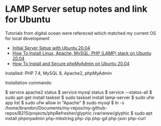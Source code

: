 # LAMP Server setup notes and link for Ubuntu
Tutorials from digital ocean were refereced which matched my current OS for local development

* [Initial Server Setup with Ubuntu 20.04](https://www.digitalocean.com/community/tutorials/initial-server-setup-with-ubuntu-20-04)
* [How To Install Linux, Apache, MySQL, PHP (LAMP) stack on Ubuntu 20.04](https://www.digitalocean.com/community/tutorials/how-to-install-linux-apache-mysql-php-lamp-stack-on-ubuntu-20-04)
* [How To Install and Secure phpMyAdmin on Ubuntu 20.04](https://www.digitalocean.com/community/tutorials/how-to-install-and-secure-phpmyadmin-on-ubuntu-20-04)


Installed: PHP 7.4, MySQL 8, Apache2, phpMyAdmin

Installation commands:

$ service apache2 status
$ service mysql status
$ service --status-all
$ sudo apt-get install tasksel 
$ sudo tasksel install lamp-server
$ sudo ufw app list
$ sudo ufw allow in "Apache"
$ sudo mysql
$ ln -s /home/brandon/Documents/my-repos/my-github-repos/B215/projects/phpRefresher/glyphic /var/www/glyphic
$ sudo apt install phpmyadmin php-mbstring php-zip php-gd php-json php-curl

